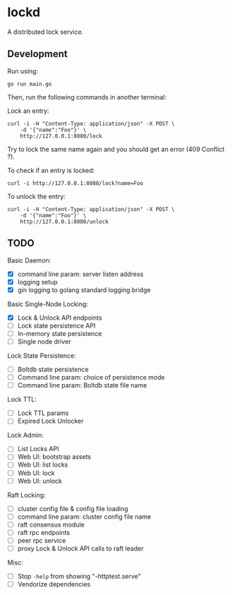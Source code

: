 
# lockd

A distributed lock service.


## Development

Run using:

    go run main.go

Then, run the following commands in another terminal:

Lock an entry:

```
curl -i -H "Content-Type: application/json" -X POST \
    -d '{"name":"Foo"}' \
    http://127.0.0.1:8080/lock
```

Try to lock the same name again and you should get an error (409 Conflict ?).


To check if an entry is locked:

```
curl -i http://127.0.0.1:8080/lock?name=Foo
```

To unlock the entry:

```
curl -i -H "Content-Type: application/json" -X POST \
    -d '{"name":"Foo"}' \
    http://127.0.0.1:8080/unlock
```


## TODO

Basic Daemon:

- [x] command line param: server listen address
- [x] logging setup
- [x] gin logging to golang standard logging bridge

Basic Single-Node Locking:

- [x] Lock & Unlock API endpoints
- [ ] Lock state persistence API
- [ ] In-memory state persistence
- [ ] Single node driver

Lock State Persistence:

- [ ] Boltdb state persistence
- [ ] Command line param: choice of persistence mode
- [ ] Command line param: Boltdb state file name

Lock TTL:

- [ ] Lock TTL params
- [ ] Expired Lock Unlocker

Lock Admin:

- [ ] List Locks API
- [ ] Web UI: bootstrap assets
- [ ] Web UI: list locks
- [ ] Web UI: lock
- [ ] Web UI: unlock

Raft Locking:

- [ ] cluster config file & config file loading
- [ ] command line param: cluster config file name
- [ ] raft consensus module
- [ ] raft rpc endpoints
- [ ] peer rpc service
- [ ] proxy Lock & Unlock API calls to raft leader

Misc:
- [ ] Stop `-help` from showing "-httptest.serve"
- [ ] Vendorize dependencies

